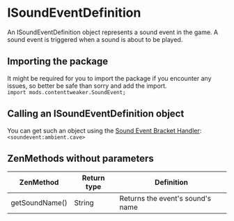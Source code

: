# ISoundEventDefinition

An ISoundEventDefinition object represents a sound event in the game. A sound event is triggered when a sound is about to be played.

## Importing the package
It might be required for you to import the package if you encounter any issues, so better be safe than sorry and add the import.  
`import mods.contenttweaker.SoundEvent;` 

## Calling an ISoundEventDefinition object
You can get such an object using the [Sound Event Bracket Handler](/Mods/Contenttweaker/Vanilla/Brackets/Bracket_Sound_Event):  
`<soundevent:ambient.cave>`

## ZenMethods without parameters
|ZenMethod      |Return type                                    |Definition                       |
|---------------|-----------------------------------------------|---------------------------------|
|getSoundName() |String                                         |Returns the event's sound's name |
